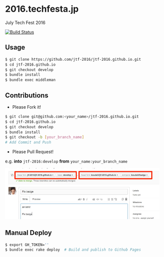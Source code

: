 # 2016.techfesta.jp
July Tech Fest 2016

[![Build Status](https://travis-ci.org/jtf-2016/jtf-2016.github.io.svg?branch=master)](https://travis-ci.org/jtf-2016/jtf-2016.github.io)

## Usage

```bash
$ git clone https://github.com/jtf-2016/jtf-2016.github.io.git
$ cd jtf-2016.github.io
$ git checkout develop
$ bundle install
$ bundle exec middleman
```

## Contributions

* Please Fork it!

```bash
$ git clone git@github.com:<your_name>/jtf-2016.github.io.git
$ cd jtf-2016.github.io
$ git checkout develop
$ bundle install
$ git checkout -b [your_branch_name]
# Add Commit and Push
```

* Please Pull Request!

e.g. **into** `jtf-2016:develop` **from** `your_name:your_branch_name`

![](doc/images/PullRequest.jpg)

## Manual Deploy

```bash
$ export GH_TOKEN=''
$ bundle exec rake deploy  # Build and publish to Github Pages
```

